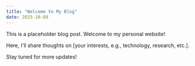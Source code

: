 ```yaml
---
title: "Welcome to My Blog"
date: 2025-10-09
---
```


This is a placeholder blog post. Welcome to my personal website!

Here, I'll share thoughts on [your interests, e.g., technology, research, etc.].

Stay tuned for more updates!